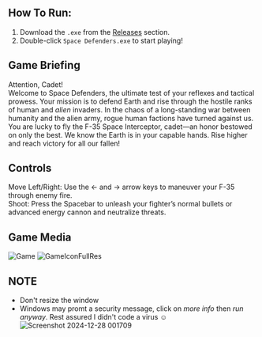 ## How To Run:
1. Download the `.exe` from the [Releases](https://github.com/GitHubMat284/Space-Defenders/blob/main/bin/Debug/Space%20Defenders.exe) section.
2. Double-click `Space Defenders.exe` to start playing!

## Game Briefing

Attention, Cadet!<br>
Welcome to Space Defenders, the ultimate test of your reflexes and tactical prowess. Your mission is to defend Earth and rise through the hostile ranks of human and *alien* invaders. In the chaos of a long-standing war between humanity and the alien army, rogue human factions have turned against us. You are lucky to fly the F-35 Space Interceptor, cadet—an honor bestowed on only the best. We know the Earth is in your capable hands. Rise higher and reach victory for all our fallen!

## Controls
Move Left/Right: Use the ← and → arrow keys to maneuver your F-35 through enemy fire.<br>
Shoot: Press the Spacebar to unleash your fighter’s normal bullets or advanced energy cannon and neutralize threats.

## Game Media
![Game](https://github.com/user-attachments/assets/83d56d8e-c107-4424-888c-ee52232ce693)
![GameIconFullRes](https://github.com/user-attachments/assets/1789aa51-a9c1-41ff-be23-ac661cedc7dc)

## NOTE 
- Don't resize the window
- Windows may promt a security message, click on *more info* then *run anyway*. Rest assured I didn't code a virus ☺
![Screenshot 2024-12-28 001709](https://github.com/user-attachments/assets/68814e5e-d180-4c19-984d-097a775d7977)
